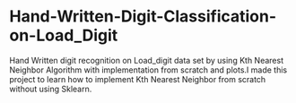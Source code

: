 # Hand-Written-Digit-Classification-on-Load_Digit
Hand Written digit recognition on Load_digit data set by using Kth Nearest Neighbor Algorithm with implementation from scratch and plots.I made this project to learn how to implement Kth Nearest Neighbor from scratch without using Sklearn.
